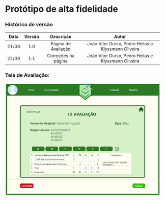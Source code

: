 # Protótipo de alta fidelidade

### Histórico de versão

| Data  | Versão |      Descrição      |                        Autor                        |
| :---: | :----: | :-----------------: | :-------------------------------------------------: |
| 21/09 |  1.0   | Página de Avaliação | João Vitor Durso, Pedro Helias e Klyssmann Oliveira |
| 22/09 |  1.1   | Correções na página | João Vitor Durso, Pedro Helias e Klyssmann Oliveira |

### Tela de Avaliação:

![Tela-Avaliação](/docs/assets/produtos/prototipos/prototipo_time_a/prototipo_de_alta_fidelidade_time_a_avaliacao.png)
